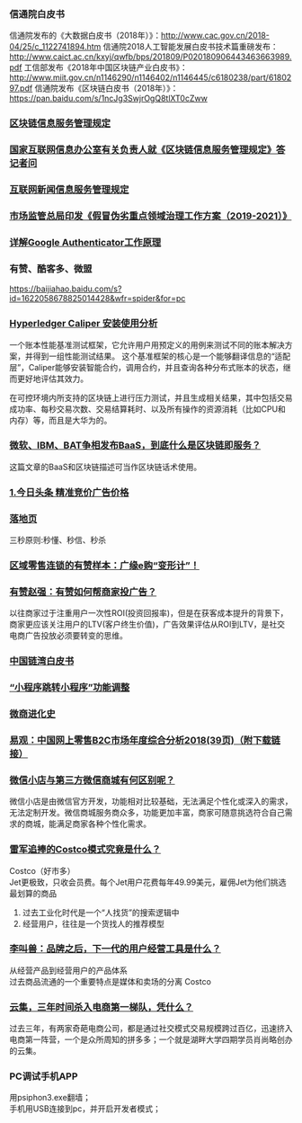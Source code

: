 ### 信通院白皮书
信通院发布的《大数据白皮书（2018年）》：http://www.cac.gov.cn/2018-04/25/c_1122741894.htm
信通院2018人工智能发展白皮书技术篇重磅发布：http://www.caict.ac.cn/kxyj/qwfb/bps/201809/P020180906443463663989.pdf
工信部发布《2018年中国区块链产业白皮书》：
http://www.miit.gov.cn/n1146290/n1146402/n1146445/c6180238/part/6180297.pdf
信通院发布《区块链白皮书（2018年）》：https://pan.baidu.com/s/1ncJg3SwjrOgQ8tlXT0cZww

### [区块链信息服务管理规定](http://www.cac.gov.cn/2019-01/10/c_1123971164.htm)
### [国家互联网信息办公室有关负责人就《区块链信息服务管理规定》答记者问](http://www.cac.gov.cn/2019-01/10/c_1123971223.htm) 
### [互联网新闻信息服务管理规定](http://www.cac.gov.cn/2017-05/02/c_1120902760.htm)

### [市场监管总局印发《假冒伪劣重点领域治理工作方案（2019-2021）》](https://mp.weixin.qq.com/s/eO7sfFwSaY1FElMQ6YQLqA)
### [详解Google Authenticator工作原理](https://www.csdn.net/article/2014-09-23/2821808-Google-Authenticator)
### 有赞、酷客多、微盟
https://baijiahao.baidu.com/s?id=1622058678825014428&wfr=spider&for=pc

### [Hyperledger Caliper 安装使用分析](https://blog.csdn.net/u013938484/article/details/80979810)
一个账本性能基准测试框架，它允许用户用预定义的用例来测试不同的账本解决方案，并得到一组性能测试结果。
这个基准框架的核心是一个能够翻译信息的“适配层”，Caliper能够安装智能合约，调用合约，并且查询各种分布式账本的状态，继而更好地评估其效力。

在可控环境内所支持的区块链上进行压力测试，并且生成相关结果，其中包括交易成功率、每秒交易次数、交易结算耗时、以及所有操作的资源消耗（比如CPU和内存）等，而且是大华为的。

### [微软、IBM、BAT争相发布BaaS，到底什么是区块链即服务？](http://www.sohu.com/a/233753212_429401)
这篇文章的BaaS和区块链描述可当作区块链话术使用。


### [1.今日头条 精准竞价广告价格](http://toutiao.appho.cn/kanli.html)
### [落地页](https://baike.baidu.com/item/%E8%90%BD%E5%9C%B0%E9%A1%B5/673016?fr=aladdin)
三秒原则:秒懂、秒信、秒杀  

### [区域零售连锁的有赞样本：广缘e购“变形计”！](http://finance.ifeng.com/a/20181204/16602869_0.shtml)

### [有赞赵强：有赞如何帮商家投广告？](http://finance.ifeng.com/a/20181206/16607190_0.shtml)
以往商家过于注重用户一次性ROI(投资回报率)，但是在获客成本提升的背景下，商家更应该关注用户的LTV(客户终生价值)，广告效果评估从ROI到LTV，是社交电商广告投放必须要转变的思维。

### [中国链湾白皮书](file:///E:/Disk/%E5%8C%BA%E5%9D%97%E9%93%BE/%E5%8F%82%E8%80%83/%E4%B8%AD%E5%9B%BD%E9%93%BE%E6%B9%BE%E7%99%BD%E7%9A%AE%E4%B9%A62017.pdf)
### [“小程序跳转小程序”功能调整](https://mp.weixin.qq.com/cgi-bin/announce?action=getannouncement&announce_id=11541056526eufNY&version=&lang=zh_CN&token=1246405614)
### [微商进化史](https://www.huxiu.com/article/256315.html)
### [易观：中国网上零售B2C市场年度综合分析2018(39页)（附下载链接）](http://www.3mbang.com/i-1081.html)

### [微信小店与第三方微信商城有何区别呢？](https://baijiahao.baidu.com/s?id=1595439184519878052&wfr=spider&for=pc)
微信小店是由微信官方开发，功能相对比较基础，无法满足个性化或深入的需求，无法定制开发。微信商城服务商众多，功能更加丰富，商家可随意挑选符合自己需求的商城，能满足商家各种个性化需求。  

### [雷军追捧的Costco模式究竟是什么？](http://www.woshipm.com/pmd/136625.html)
Costco（好市多）  
Jet更极致，只收会员费。每个Jet用户花费每年49.99美元，雇佣Jet为他们挑选最划算的商品  
1. 过去工业化时代是一个“人找货”的搜索逻辑中  
2. 经营用户，往往是一个货找人的推荐模型  

### [李叫兽：品牌之后，下一代的用户经营工具是什么？](https://mp.weixin.qq.com/s/LpIanuC3jQxMlYyMx77yzA)
从经营产品到经营用户的产品体系  
过去商品流通的一个重要特点是媒体和卖场的分离  Costco

### [云集，三年时间杀入电商第一梯队，凭什么？](https://baijiahao.baidu.com/s?id=1598640200546846432&wfr=spider&for=pc)
过去三年，有两家奇葩电商公司，都是通过社交模式交易规模跨过百亿，迅速挤入电商第一阵营，一个是众所周知的拼多多；一个就是湖畔大学四期学员肖尚略创办的云集。

### PC调试手机APP
用psiphon3.exe翻墙；  
手机用USB连接到pc，并开启开发者模式；


